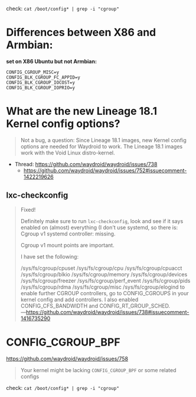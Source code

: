 check:
`cat /boot/config* | grep -i "cgroup"`

# Differences between X86 and Armbian:
**set on X86 Ubuntu but not Armbian:**
```
CONFIG_CGROUP_MISC=y
CONFIG_BLK_CGROUP_FC_APPID=y
CONFIG_BLK_CGROUP_IOCOST=y
CONFIG_BLK_CGROUP_IOPRIO=y
```

# What are the new Lineage 18.1 Kernel config options?
> Not a bug, a question: Since Lineage 18.1 images, new Kernel config options are needed for Waydroid to work.
> The Lineage 18.1 images work with the Void Linux distro-kernel.

- Thread: https://github.com/waydroid/waydroid/issues/738
  - https://github.com/waydroid/waydroid/issues/752#issuecomment-1422219626

## lxc-checkconfig
>Fixed!
>
>Definitely make sure to run `lxc-checkconfig`, look and see if it says enabled on (almost) everything (I don't use systemd, so there is: Cgroup v1 systemd controller: missing.
>
>Cgroup v1 mount points are important.
>
>I have set the following:
>
>/sys/fs/cgroup/cpuset
>/sys/fs/cgroup/cpu
>/sys/fs/cgroup/cpuacct
>/sys/fs/cgroup/blkio
>/sys/fs/cgroup/memory
>/sys/fs/cgroup/devices
>/sys/fs/cgroup/freezer
>/sys/fs/cgroup/perf_event
>/sys/fs/cgroup/pids
>/sys/fs/cgroup/rdma
>/sys/fs/cgroup/misc
>/sys/fs/cgroup/elogind
>to enable further CGROUP controllers, go to CONFIG_CGROUPS in your kernel config and add controllers.
>I also enabled CONFIG_CFS_BANDWIDTH and CONFIG_RT_GROUP_SCHED.  
—https://github.com/waydroid/waydroid/issues/738#issuecomment-1416735290

# CONFIG_CGROUP_BPF
https://github.com/waydroid/waydroid/issues/758

>Your kernel might be lacking `CONFIG_CGROUP_BPF` or some related configs

check:
`cat /boot/config* | grep -i "cgroup"`

